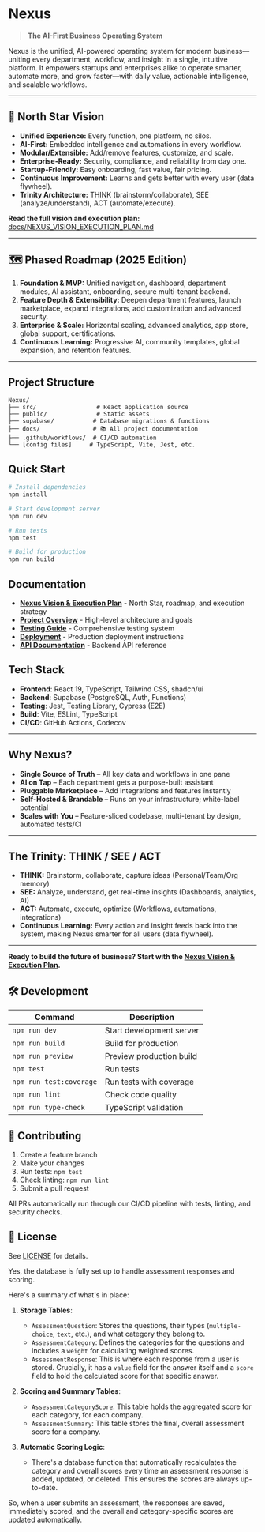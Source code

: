 # Nexus

> **The AI-First Business Operating System**

Nexus is the unified, AI-powered operating system for modern business—uniting every department, workflow, and insight in a single, intuitive platform. It empowers startups and enterprises alike to operate smarter, automate more, and grow faster—with daily value, actionable intelligence, and scalable workflows.

---

## 🚀 North Star Vision

- **Unified Experience:** Every function, one platform, no silos.
- **AI-First:** Embedded intelligence and automations in every workflow.
- **Modular/Extensible:** Add/remove features, customize, and scale.
- **Enterprise-Ready:** Security, compliance, and reliability from day one.
- **Startup-Friendly:** Easy onboarding, fast value, fair pricing.
- **Continuous Improvement:** Learns and gets better with every user (data flywheel).
- **Trinity Architecture:** THINK (brainstorm/collaborate), SEE (analyze/understand), ACT (automate/execute).

**Read the full vision and execution plan:** [docs/NEXUS_VISION_EXECUTION_PLAN.md](./docs/NEXUS_VISION_EXECUTION_PLAN.md)

---

## 🗺️ Phased Roadmap (2025 Edition)

1. **Foundation & MVP:** Unified navigation, dashboard, department modules, AI assistant, onboarding, secure multi-tenant backend.
2. **Feature Depth & Extensibility:** Deepen department features, launch marketplace, expand integrations, add customization and advanced security.
3. **Enterprise & Scale:** Horizontal scaling, advanced analytics, app store, global support, certifications.
4. **Continuous Learning:** Progressive AI, community templates, global expansion, and retention features.

---

## Project Structure

```
Nexus/
├── src/                 # React application source
├── public/              # Static assets
├── supabase/           # Database migrations & functions
├── docs/               # 📚 All project documentation
├── .github/workflows/  # CI/CD automation
└── [config files]     # TypeScript, Vite, Jest, etc.
```

## Quick Start

```bash
# Install dependencies
npm install

# Start development server
npm run dev

# Run tests
npm test

# Build for production
npm run build
```

## Documentation

- **[Nexus Vision & Execution Plan](docs/NEXUS_VISION_EXECUTION_PLAN.md)** - North Star, roadmap, and execution strategy
- **[Project Overview](docs/PROJECT_OVERVIEW.md)** - High-level architecture and goals
- **[Testing Guide](docs/testing/TESTING_CHECKLIST.md)** - Comprehensive testing system
- **[Deployment](docs/deployment/DEPLOYMENT.md)** - Production deployment instructions
- **[API Documentation](docs/api.md)** - Backend API reference

## Tech Stack

- **Frontend**: React 19, TypeScript, Tailwind CSS, shadcn/ui
- **Backend**: Supabase (PostgreSQL, Auth, Functions)
- **Testing**: Jest, Testing Library, Cypress (E2E)
- **Build**: Vite, ESLint, TypeScript
- **CI/CD**: GitHub Actions, Codecov

---

## Why Nexus?

- **Single Source of Truth** – All key data and workflows in one pane
- **AI on Tap** – Each department gets a purpose-built assistant
- **Pluggable Marketplace** – Add integrations and features instantly
- **Self-Hosted & Brandable** – Runs on your infrastructure; white-label potential
- **Scales with You** – Feature-sliced codebase, multi-tenant by design, automated tests/CI

---

## The Trinity: THINK / SEE / ACT

- **THINK:** Brainstorm, collaborate, capture ideas (Personal/Team/Org memory)
- **SEE:** Analyze, understand, get real-time insights (Dashboards, analytics, AI)
- **ACT:** Automate, execute, optimize (Workflows, automations, integrations)
- **Continuous Learning:** Every action and insight feeds back into the system, making Nexus smarter for all users (data flywheel).

---

**Ready to build the future of business? Start with the [Nexus Vision & Execution Plan](docs/NEXUS_VISION_EXECUTION_PLAN.md).**

## 🛠️ **Development**

| Command | Description |
|---------|-------------|
| `npm run dev` | Start development server |
| `npm run build` | Build for production |
| `npm run preview` | Preview production build |
| `npm test` | Run tests |
| `npm run test:coverage` | Run tests with coverage |
| `npm run lint` | Check code quality |
| `npm run type-check` | TypeScript validation |

## 🤝 **Contributing**

1. Create a feature branch
2. Make your changes
3. Run tests: `npm test`
4. Check linting: `npm run lint`
5. Submit a pull request

All PRs automatically run through our CI/CD pipeline with tests, linting, and security checks.

## 📄 **License**

See [LICENSE](docs/LICENSE) for details.

Yes, the database is fully set up to handle assessment responses and scoring.

Here's a summary of what's in place:

1.  **Storage Tables**:
    *   `AssessmentQuestion`: Stores the questions, their types (`multiple-choice`, `text`, etc.), and what category they belong to.
    *   `AssessmentCategory`: Defines the categories for the questions and includes a `weight` for calculating weighted scores.
    *   `AssessmentResponse`: This is where each response from a user is stored. Crucially, it has a `value` field for the answer itself and a `score` field to hold the calculated score for that specific answer.

2.  **Scoring and Summary Tables**:
    *   `AssessmentCategoryScore`: This table holds the aggregated score for each category, for each company.
    *   `AssessmentSummary`: This table stores the final, overall assessment score for a company.

3.  **Automatic Scoring Logic**:
    *   There's a database function that automatically recalculates the category and overall scores every time an assessment response is added, updated, or deleted. This ensures the scores are always up-to-date.

So, when a user submits an assessment, the responses are saved, immediately scored, and the overall and category-specific scores are updated automatically. 